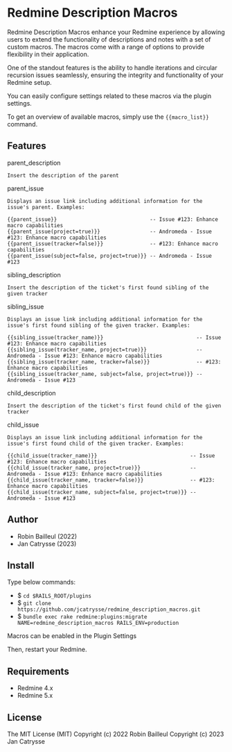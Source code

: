 # Redmine Description Macros

Redmine Description Macros enhance your Redmine experience by allowing users to extend the functionality of descriptions and notes with a set of custom macros. The macros come with a range of options to provide flexibility in their application.  

One of the standout features is the ability to handle iterations and circular recursion issues seamlessly, ensuring the integrity and functionality of your Redmine setup.  

You can easily configure settings related to these macros via the plugin settings.

To get an overview of available macros, simply use the `{{macro_list}}` command.

## Features
parent_description

    Insert the description of the parent

parent_issue

    Displays an issue link including additional information for the issue's parent. Examples:

    {{parent_issue}}                              -- Issue #123: Enhance macro capabilities
    {{parent_issue(project=true)}}                -- Andromeda - Issue #123: Enhance macro capabilities
    {{parent_issue(tracker=false)}}               -- #123: Enhance macro capabilities
    {{parent_issue(subject=false, project=true)}} -- Andromeda - Issue #123

sibling_description

    Insert the description of the ticket's first found sibling of the given tracker

sibling_issue

    Displays an issue link including additional information for the issue's first found sibling of the given tracker. Examples:

    {{sibling_issue(tracker_name)}}                              -- Issue #123: Enhance macro capabilities
    {{sibling_issue(tracker_name, project=true)}}                -- Andromeda - Issue #123: Enhance macro capabilities
    {{sibling_issue(tracker_name, tracker=false)}}               -- #123: Enhance macro capabilities
    {{sibling_issue(tracker_name, subject=false, project=true)}} -- Andromeda - Issue #123

child_description

    Insert the description of the ticket's first found child of the given tracker

child_issue

    Displays an issue link including additional information for the issue's first found child of the given tracker. Examples:

    {{child_issue(tracker_name)}}                              -- Issue #123: Enhance macro capabilities
    {{child_issue(tracker_name, project=true)}}                -- Andromeda - Issue #123: Enhance macro capabilities
    {{child_issue(tracker_name, tracker=false)}}               -- #123: Enhance macro capabilities
    {{child_issue(tracker_name, subject=false, project=true)}} -- Andromeda - Issue #123


## Author
* Robin Bailleul (2022)
* Jan Catrysse (2023)

## Install
Type below commands:
* $ `cd $RAILS_ROOT/plugins`
* $ `git clone https://github.com/jcatrysse/redmine_description_macros.git`
* $ `bundle exec rake redmine:plugins:migrate NAME=redmine_description_macros RAILS_ENV=production`

Macros can be enabled in the Plugin Settings

Then, restart your Redmine.

## Requirements
* Redmine 4.x
* Redmine 5.x

## License
The MIT License (MIT)
Copyright (c) 2022 Robin Bailleul
Copyright (c) 2023 Jan Catrysse
